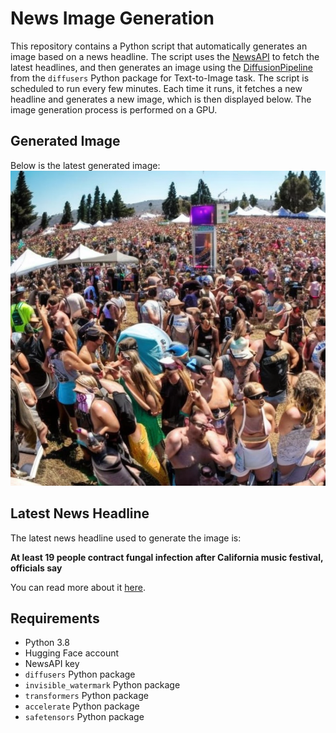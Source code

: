 # News Image Generation
This repository contains a Python script that automatically generates an image based on a news headline. The script uses the [NewsAPI](https://newsapi.org/) to fetch the latest headlines, and then generates an image using the [DiffusionPipeline](https://github.com/huggingface/diffusers) from the `diffusers` Python package for Text-to-Image task.
The script is scheduled to run every few minutes. Each time it runs, it fetches a new headline and generates a new image, which is then displayed below. The image generation process is performed on a GPU.

## Generated Image
Below is the latest generated image:
![Generated Image](image.png)

## Latest News Headline
The latest news headline used to generate the image is:

**At least 19 people contract fungal infection after California music festival, officials say**

You can read more about it [here](https://news.google.com/rss/articles/CBMikgFBVV95cUxNNkhQR08tY1JCSFozLUttcXJLV1RrZWM2eEt0UUlkc256SG5HRGxseWJFa19GclZlV1dsS1JRWWRDM2I1RHdienJ0RWVTVlF4OG15YVpLaWIycEhiRnJfRGVZWkNwODVUaVFyWVh6Z3JvMlQyLWFQQVB3TjZDSmZBazBMUkQtTFFDdjh0VlVQaVFkZw?oc=5).

## Requirements
- Python 3.8
- Hugging Face account
- NewsAPI key
- `diffusers` Python package
- `invisible_watermark` Python package
- `transformers` Python package
- `accelerate` Python package
- `safetensors` Python package
